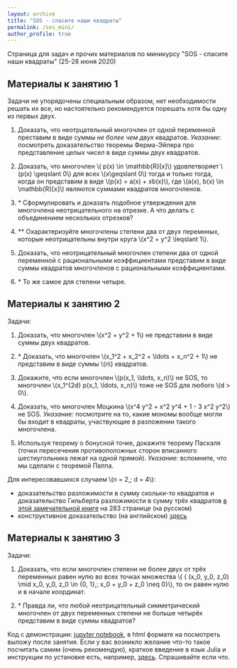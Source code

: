 ```yaml
---
layout: archive
title: "SOS - спасите наши квадраты"
permalink: /sos_mini/
author_profile: true
---
```


Страница для задач и прочих материалов по миникурсу "SOS - спасите наши квадраты" (25-28 июня 2020)

## Материалы к занятию 1

Задачи не упорядочены специальным образом, нет необходимости решать их все, но настоятельно рекомендуется порешать хотя бы одну из первых двух.

1. Доказать, что неотрцательный многочлен от одной переменной преставим в виде суммы *не более чем двух* квадратов. 
*Указание:* посмотреть доказательство теоремы Ферма-Эйлера про представление целых чисел в виде суммы двух квадратов.

1. Доказать, что многочлен \\( p(x) \in \mathbb{R}[x]\\) удовлетворяет \\(p(x) \geqslant 0\\) для всех \\(x\geqslant 0\\) тогда и только тогда, когда он представим в виде \\(p(x) = a(x) + xb(x)\\), где \\(a(x), b(x) \in \mathbb{R}[x]\\) являются суммами квадратов многочленов.

1. \* Сформулировать и доказать подобное утверждения для многочлена неотрицательного на отрезке. А что делать с объединением нескольких отрезков?

1. \*\* Охарактеризуйте многочлены степени два от двух перемнных, которые неотрицательны внутри круга \\(x^2 + y^2 \leqslant 1\\).

1. Доказать, что неотрицательный многочлен степени два от одной переменной с рациональными коэффициентами представим в виде суммы квадратов многочленов с рациональными коэффициентами. 

1. \* То же самое для степени четыре.

## Материалы к занятию 2

Задачи:

1. Доказать, что многочлен \\(x^2 + y^2 + 1\\) не представим в виде суммы двух квадратов.

1. \* Доказать, что многочлен \\(x_1^2 + x_2^2 + \ldots + x_n^2 + 1\\) не представим в виде суммы \\(n\\) квадратов.

1. Докажите, что если многочлен \\(p(x_1, \ldots, x_n)\\) не SOS, то многочлен \\(x_1^{2d} p(x_1, \ldots, x_n)\\) тоже не SOS для любого \\(d > 0\\).

1. Доказать, что многочлен Моцкина \\(x^4 y^2 + x^2 y^4 + 1 - 3 x^2 y^2\\) не SOS.
*Указание:* посмотрите на то, какие мономы вообще могли бы входит в квадраты, участвующие в разложении такого многочлена.

1. Используя теорему о бонусной точке, докажите теорему Паскаля (точки пересечения противоположных сторон вписанного шестиугольника лежат на одной прямой).
*Указание:* вспомните, что мы сделали с теоремой Паппа.

Для интересовавшихся случаем \\(n = 2,\; d = 4\\):
* доказательство разложимости в сумму скольки-то квадратов и доказательство Гильберта разложимости в сумму трёх квадратов [в этой замечательной книге](https://drive.google.com/file/d/0B2UfTLwpN9okcmJKT19GYV9nV00/view) на 283 странице (на русском)
* конструктивное доказательство (на английском) [здесь](http://www.math.uni-konstanz.de/~scheider/preprints/hilberttq.pdf)

## Материалы к занятию 3

Задачи:

1. Доказать, что если многочлен степени не более двух от трёх переменных равен нулю во всех точках множества \\( \{ (x_0, y_0, z_0) \mid x_0, y_0, z_0 \in \{0, 1\},\; x_0 + y_0 + z_0 \neq 0\}\\), то он равен нулю и в начале координат.

1. \* Правда ли, что любой неотрицательный симметрический многочлен от двух переменных степени не больше четырёх представим в виде суммы квадратов?

Код с демонстрации: [jupyter notebook](http://www.lix.polytechnique.fr/Labo/Gleb.POGUDIN/files/SOS_demo.ipynb), в html формате на посмотреть выложу после занятия.
Если у вас возникло желание что-то такое посчитать самим (очень рекомендую), краткое введение в язык Julia и инструкции по установке есть, например, [здесь](https://habr.com/ru/post/423811/). Спрашивайте если что.
